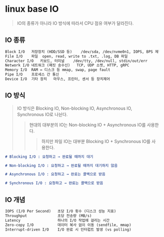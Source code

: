 # linux base IO

> IO의 종류가 아니라 IO 방식에 따라서 CPU 점유 여부가 달라진다.

## IO 종류

```txt
Block I/O	저장장치 (HDD/SSD 등)	/dev/sda, /dev/nvme0n1, IOPS, BPS 제한
File I/O	파일	open, read, write to .txt, .log, DB 파일
Character I/O	키보드, 터미널	/dev/tty, /dev/null, stdin/out/err
Network I/O	네트워크 (패킷 송수신)	TCP, UDP 소켓, HTTP, gRPC
Memory I/O	RAM ↔ 디스크 등	mmap, swap, page fault
Pipe I/O	프로세스 간 통신	`
Device I/O	기타 장치	마우스, 프린터, 센서 등 장치제어
```

## IO 방식

> IO 방식은 Blocking IO, Non-blocking IO, Asynchronous IO, Synchronous IO로 나뉜다.
>
> > 현대의 대부분의 IO는 Non-blocking IO + Asynchronous IO를 사용한다.
> >
> > > 하지만 파일 IO는 대부분 Blocking IO + Synchronous IO를 사용한다.

```md
# Blocking I/O : 요청하고 → 완료될 때까지 대기

# Non-blocking I/O : 요청하고 → 완료될 때까지 대기하지 않음

# Asynchronous I/O : 요청하고 → 완료는 콜백으로 받음

# Synchronous I/O : 요청하고 → 완료는 콜백으로 받음
```

## IO 개념

```txt
IOPS (I/O Per Second)	초당 I/O 횟수 (디스크 성능 지표)
Throughput	            초당 전송량 (MB/s)
Latency	                하나의 I/O 작업에 걸리는 시간
Zero-copy I/O	        데이터 복사 없이 이동 (sendfile, mmap)
Interrupt-driven I/O	I/O 완료 시 인터럽트 발생 (vs polling)
```
